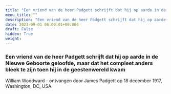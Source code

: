 ```yaml
---
title: "Een vriend van de heer Padgett schrijft dat hij op aarde in de Nieuwe Geboorte geloofde, maar dat het compleet anders bleek te zijn toen hij in de geestenwereld kwam"
menu_title: ""
description: "Een vriend van de heer Padgett schrijft dat hij op aarde in de Nieuwe Geboorte geloofde, maar dat het compleet anders bleek te zijn toen hij in de geestenwereld kwam"
date: 2023-09-01 06:00:01+00:866
draft: False
hidden: True
weight:
---
```

### Een vriend van de heer Padgett schrijft dat hij op aarde in de Nieuwe Geboorte geloofde, maar dat het compleet anders bleek te zijn toen hij in de geestenwereld kwam

William Woodward - ontvangen door James Padgett op 18 december 1917, Washington, DC, USA.
